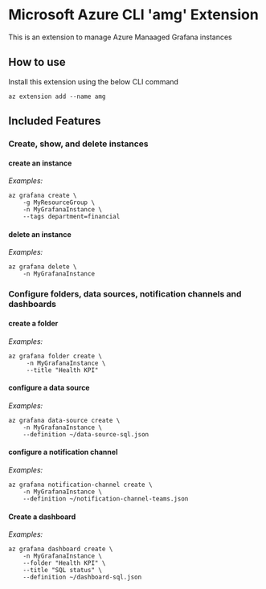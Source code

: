 # Microsoft Azure CLI 'amg' Extension
This is an extension to manage Azure Manaaged Grafana instances

## How to use ##
Install this extension using the below CLI command
```
az extension add --name amg
```

## Included Features
### Create, show, and delete instances

#### create an instance
*Examples:*
```
az grafana create \
    -g MyResourceGroup \
    -n MyGrafanaInstance \
    --tags department=financial
```

#### delete an instance
*Examples:*
```
az grafana delete \
    -n MyGrafanaInstance
```

### Configure folders, data sources, notification channels and dashboards

#### create a folder
*Examples:*
```
az grafana folder create \
     -n MyGrafanaInstance \
     --title "Health KPI"
```

#### configure a data source 
*Examples:*
```
az grafana data-source create \
    -n MyGrafanaInstance \
    --definition ~/data-source-sql.json
```

#### configure a notification channel 
*Examples:*
```
az grafana notification-channel create \
    -n MyGrafanaInstance \
    --definition ~/notification-channel-teams.json
```

#### Create a dashboard
*Examples:*
```
az grafana dashboard create \
    -n MyGrafanaInstance \
    --folder "Health KPI" \
    --title "SQL status" \
    --definition ~/dashboard-sql.json
```